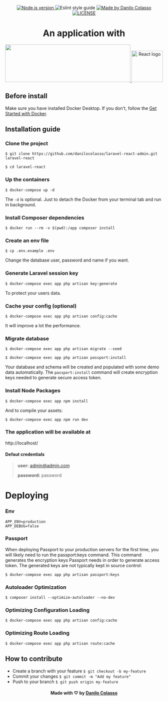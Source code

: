 <p align="center">
  <a href="https://nodejs.org/en/" target="_blank">
    <img alt="Node.js version" src="https://img.shields.io/badge/node-v13.8.0-brightgreen">
  </a>
  <a>
    <img alt="Eslint style guide" src="https://img.shields.io/badge/eslint-airbnb-red">
  </a>
  <a href="https://www.linkedin.com/in/danilocolasso/" target="_blank">
    <img alt="Made by Danilo Colasso" src="https://img.shields.io/badge/made%20by-Danilo%20Colasso-7159C1">
  </a>
  <a href="LICENSE.md" target="_blank">
    <img alt="LICENSE" src="https://img.shields.io/github/license/danilocolasso/laravel-react-admin?color=7159C1">
  </a>
</p>


<h1 align="center">
    An application with
</h1>
<p align="center">
    <a href="https://github.com/laravel/laravel" target="_blank">
        <img height="120" src="https://res.cloudinary.com/dtfbvvkyp/image/upload/v1566331377/laravel-logolockup-cmyk-red.svg" width="400">
    </a>
    <a href="https://github.com/facebook/react" target="_blank">
        <img height="100" src="https://upload.wikimedia.org/wikipedia/commons/thumb/a/a7/React-icon.svg/1200px-React-icon.svg.png" alt="React logo">
    </a>
</p>


## Before install
Make sure you have installed Docker Desktop. If you don't, follow the <a href="https://www.docker.com/get-started" target="_blank">Get Started with Docker</a>.

## Installation guide

### Clone the project
    $ git clone https://github.com/danilocolasso/laravel-react-admin.git laravel-react
    
    $ cd laravel-react
    
### Up the containers
    $ docker-compose up -d
The `-d` is optional. Just to detach the Docker from your terminal tab and run in background.
    
### Install Composer dependencies
    $ docker run --rm -v $(pwd):/app composer install
    
### Create an env file
    $ cp .env.example .env
Change the database user, password and name if you want.
    
### Generate Laravel session key
    $ docker-compose exec app php artisan key:generate
To protect your users data. 
    
### Cache your config (optional)
    $ docker-compose exec app php artisan config:cache
It will improve a lot the performance.
    
### Migrate database
    $ docker-compose exec app php artisan migrate --seed
    
    $ docker-compose exec app php artisan passport:install
Your database and schema will be created and populated with some demo data automatically.
The `passport:install` command will create encryption keys needed to generate secure access token.

### Install Node Packages
    $ docker-compose exec app npm install
    
And to compile your assets:

    $ docker-compose exec app npm run dev 
    
### The application will be available at
http://localhost/

#### Defaut credentials

>**user:** admin@admin.com
>
>**password:** password


# Deploying

### Env
    APP_ENV=production
    APP_DEBUG=false

### Passport
When deploying Passport to your production servers for the first time, you will likely need to run the passport:keys command. This command generates the encryption keys Passport needs in order to generate access token. The generated keys are not typically kept in source control:

    $ docker-compose exec app php artisan passport:keys


### Autoloader Optimization
    $ composer install --optimize-autoloader --no-dev
    
### Optimizing Configuration Loading
    $ docker-compose exec app php artisan config:cache
    
### Optimizing Route Loading
    $ docker-compose exec app php artisan route:cache

## How to contribute
- Create a branch with your feature `$ git checkout -b my-feature`
- Commit your changes `$ git commit -m "Add my feature"`
- Push to your branch `$ git push origin my-feature`    

<h4 align="center">
    Made with ♡ by <a href="https://www.linkedin.com/in/danilocolasso/" target="_blank">Danilo Colasso</a>
</h4>
